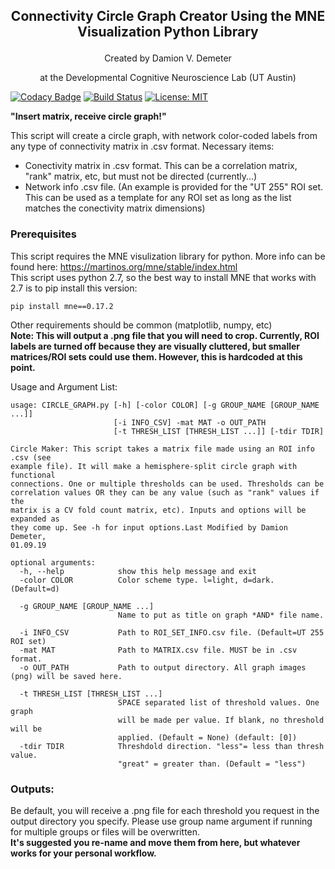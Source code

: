 ## <p align="center">Connectivity Circle Graph Creator Using the MNE Visualization Python Library</p>   
<p align="center"> Created by Damion V. Demeter</p>  
<p align="center"> at the Developmental Cognitive Neuroscience Lab (UT Austin)</p> 

[![Codacy Badge](https://api.codacy.com/project/badge/Grade/3cdba526f9524e62b20e49e384d21afc)](https://app.codacy.com/app/iamdamion/MNE_circlegraph?utm_source=github.com&utm_medium=referral&utm_content=iamdamion/MNE_circlegraph&utm_campaign=Badge_Grade_Dashboard)
[![Build Status](https://travis-ci.org/iamdamion/MNE_circlegraph.svg?branch=master)](https://travis-ci.org/iamdamion/MNE_circlegraph)
[![License: MIT](https://img.shields.io/badge/License-MIT-yellow.svg)](https://opensource.org/licenses/MIT)

**"Insert matrix, receive circle graph!"**  

This script will create a circle graph, with network color-coded labels from any type of connectivity matrix in .csv format. Necessary items:  
- Conectivity matrix in .csv format. This can be a correlation matrix, "rank" matrix, etc, but must not be directed (currently...)  
- Network info .csv file. (An example is provided for the "UT 255" ROI set. This can be used as a template for any ROI set as long as the list matches the conectivity matrix dimensions)   
 
### Prerequisites
This script requires the MNE visulization library for python. More info can be found here: https://martinos.org/mne/stable/index.html   
This script uses python 2.7, so the best way to install MNE that works with 2.7 is to pip install this version:
```
pip install mne==0.17.2
```

Other requirements should be common (matplotlib, numpy, etc)   
**Note: This will output a .png file that you will need to crop. Currently, ROI labels are turned off because they are visually cluttered, but smaller matrices/ROI sets could use them. However, this is hardcoded at this point.**

Usage and Argument List:
```
usage: CIRCLE_GRAPH.py [-h] [-color COLOR] [-g GROUP_NAME [GROUP_NAME ...]]
                       [-i INFO_CSV] -mat MAT -o OUT_PATH
                       [-t THRESH_LIST [THRESH_LIST ...]] [-tdir TDIR]

Circle Maker: This script takes a matrix file made using an ROI info .csv (see
example file). It will make a hemisphere-split circle graph with functional
connections. One or multiple thresholds can be used. Thresholds can be
correlation values OR they can be any value (such as "rank" values if the
matrix is a CV fold count matrix, etc). Inputs and options will be expanded as
they come up. See -h for input options.Last Modified by Damion Demeter,
01.09.19

optional arguments:
  -h, --help            show this help message and exit
  -color COLOR          Color scheme type. l=light, d=dark. (Default=d)
  
  -g GROUP_NAME [GROUP_NAME ...]
                        Name to put as title on graph *AND* file name.
                        
  -i INFO_CSV           Path to ROI_SET_INFO.csv file. (Default=UT 255 ROI set)
  -mat MAT              Path to MATRIX.csv file. MUST be in .csv format.
  -o OUT_PATH           Path to output directory. All graph images (png) will be saved here.
  
  -t THRESH_LIST [THRESH_LIST ...]
                        SPACE separated list of threshold values. One graph
                        will be made per value. If blank, no threshold will be
                        applied. (Default = None) (default: [0])
  -tdir TDIR            Threshdold direction. "less"= less than thresh value.
                        "great" = greater than. (Default = "less")
```												

### Outputs:
Be default, you will receive a .png file for each threshold you request in the output directory you specify. Please use group name argument if running for multiple groups or files will be overwritten.   
**It's suggested you re-name and move them from here, but whatever works for your personal workflow.**
	
